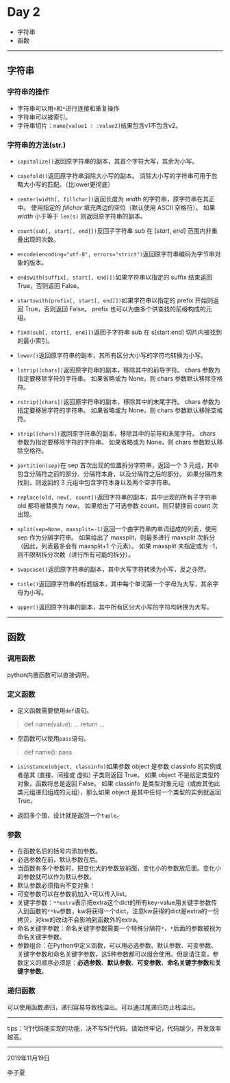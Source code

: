 # Day 2

- 字符串
- 函数

---

## 字符串

### 字符串的操作

- 字符串可以用`+`和`*`进行连接和重复操作
- 字符串可以被索引。
- 字符串切片：`name[value1 : :value2]`结果包含v1不包含v2。

### 字符串的方法(str.)

- `capitalize()`返回原字符串的副本，其首个字符大写，其余为小写。

- `casefold()`返回原字符串消除大小写的副本。 消除大小写的字符串可用于忽略大小写的匹配。（比lower更彻底）

- `center(width[, fillchar])`返回长度为 *width* 的字符串，原字符串在其正中。 使用指定的 *fillchar* 填充两边的空位（默认使用 ASCII 空格符）。 如果 *width* 小于等于 `len(s)` 则返回原字符串的副本。

- `count(sub[, start[, end]])`反回子字符串 *sub* 在 [*start*, *end*] 范围内非重叠出现的次数。

- `encode(encoding="utf-8", errors="strict")`返回原字符串编码为字节串对象的版本。
- `endswith(suffix[, start[, end]])`如果字符串以指定的 suffix 结束返回 True，否则返回 False。
- `startswith(prefix[, start[, end]])`如果字符串以指定的 prefix 开始则返回 True，否则返回 False。 prefix 也可以为由多个供查找的前缀构成的元组。
- `find(sub[, start[, end]])`返回子字符串 sub 在 s[start:end] 切片内被找到的最小索引。 
- `lower()`返回原字符串的副本，其所有区分大小写的字符均转换为小写。
- `lstrip([chars])`返回原字符串的副本，移除其中的前导字符。 chars 参数为指定要移除字符的字符串。 如果省略或为 None，则 chars 参数默认移除空格符。
- `rstrip([chars])`返回原字符串的副本，移除其中的末尾字符。 chars 参数为指定要移除字符的字符串。 如果省略或为 None，则 chars 参数默认移除空格符。
- `strip([chars])`返回原字符串的副本，移除其中的前导和末尾字符。 chars 参数为指定要移除字符的字符串。 如果省略或为 None，则 chars 参数默认移除空格符。
- `partition(sep)`在 sep 首次出现的位置拆分字符串，返回一个 3 元组，其中包含分隔符之前的部分、分隔符本身，以及分隔符之后的部分。 如果分隔符未找到，则返回的 3 元组中包含字符本身以及两个空字符串。
- `replace(old, new[, count])`返回字符串的副本，其中出现的所有子字符串 old 都将被替换为 new。 如果给出了可选参数 count，则只替换前 count 次出现。
- `split(sep=None, maxsplit=-1)`返回一个由字符串内单词组成的列表，使用 sep 作为分隔字符串。 如果给出了 maxsplit，则最多进行 maxsplit 次拆分（因此，列表最多会有 maxsplit+1 个元素）。 如果 maxsplit 未指定或为 -1，则不限制拆分次数（进行所有可能的拆分）。
- `swapcase()`返回原字符串的副本，其中大写字符转换为小写，反之亦然。
- `title()`返回原字符串的标题版本，其中每个单词第一个字母为大写，其余字母为小写。
- `upper()`返回原字符串的副本，其中所有区分大小写的字符均转换为大写。

---

## 函数

### 调用函数

python内置函数可以直接调用。

### 定义函数

- 定义函数需要使用`def`语句。
> def name(value):
> 	...
> 	return ...

- 空函数可以使用`pass`语句。
> def name():
> 	pass 	

- `isinstance(object, classinfo)`如果参数 object 是参数 classinfo 的实例或者是其 (直接、间接或 虚拟) 子类则返回 True。 如果 object 不是给定类型的对象，函数将总是返回 False。 如果 classinfo 是类型对象元组（或由其他此类元组递归组成的元组），那么如果 object 是其中任何一个类型的实例就返回 True。

- 返回多个值，设计就是返回一个`tuple`。

### 参数

- 在函数名后的括号内添加参数。
- 必选参数在前，默认参数在后。
- 当函数有多个参数时，把变化大的参数放前面，变化小的参数放后面。变化小的参数就可以作为默认参数。
- 默认参数必须指向不变对象！
- 可变参数可以在参数前加入`*`可以传入list。
- 关键字参数：`**extra`表示把extra这个dict的所有key-value用关键字参数传入到函数的`**kw`参数，kw将获得一个dict，注意kw获得的dict是extra的一份拷贝，对kw的改动不会影响到函数外的extra。
- 命名关键字参数：命名关键字参数需要一个特殊分隔符`*`，`*`后面的参数被视为命名关键字参数。
- 参数组合：在Python中定义函数，可以用必选参数、默认参数、可变参数、关键字参数和命名关键字参数，这5种参数都可以组合使用。但是请注意，参数定义的顺序必须是：**必选参数**、**默认参数**、**可变参数**、**命名关键字参数**和**关键字参数**。

### 递归函数

可以使用函数递归，递归容易导致栈溢出。可以通过尾递归防止栈溢出。

---

tips：1行代码能实现的功能，决不写5行代码。请始终牢记，代码越少，开发效率越高。

---

2019年11月19日

李子夏